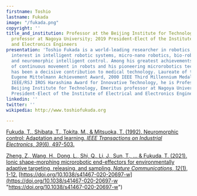 ```yaml
---
firstname: Toshio
lastname: Fukada
image: "/fukada.png"
copyright: ''
title_and_institution: Professor at the Beijing Institute for Technology; Emeritus
  professor at Nagoya University; 2019 President-Elect of the Institute of Electrical
  and Electronics Engineers
presentation: 'Toshio Fukada is a world-leading researcher in robotics, with special
  interest in intelligent robotic systems, micro-nano robotics, bio-robotic system
  and neuromorphic intelligent control. Among his greatest achievements are the development
  of continuous movement in robots and his pioneering microrobotics technology that
  has been a decisive contribution to medical technology. Laureate of the 1997 Dr.-Ing.
  Eugene Mittelmann Achievement Award, 2000 IEEE Third Millennium Medal, and 2011
  IEEE/RSJ IROS Harashima Award for Innovative Technology, he is Professor at the
  Beijing Institute for Technology, Emeritus professor at Nagoya University, and 2019
  President-Elect of the Institute of Electrical and Electronics Engineers. '
linkedin: ''
twitter: ''
wikipedia: http://www.toshiofukuda.org

---
```

[Fukuda, T., Shibata, T., Tokita, M., & Mitsuoka, T. (1992). Neuromorphic control: Adaptation and learning. _IEEE Transactions on Industrial Electronics_, _39_(6), 497-503.](https://ieeexplore.ieee.org/document/170968 "Fukuda, T., Shibata, T., Tokita, M., & Mitsuoka, T. (1992). Neuromorphic control: Adaptation and learning. IEEE Transactions on Industrial Electronics, 39(6), 497-503.") 

[Zheng, Z., Wang, H., Dong, L., Shi, Q., Li, J., Sun, T., ... & Fukuda, T. (2021). Ionic shape-morphing microrobotic end-effectors for environmentally adaptive targeting, releasing, and sampling. _Nature Communications_, _12_(1), 1-12.]() [https://doi.org/10.1038/s41467-020-20697-w](https://doi.org/10.1038/s41467-020-20697-w "https://doi.org/10.1038/s41467-020-20697-w")